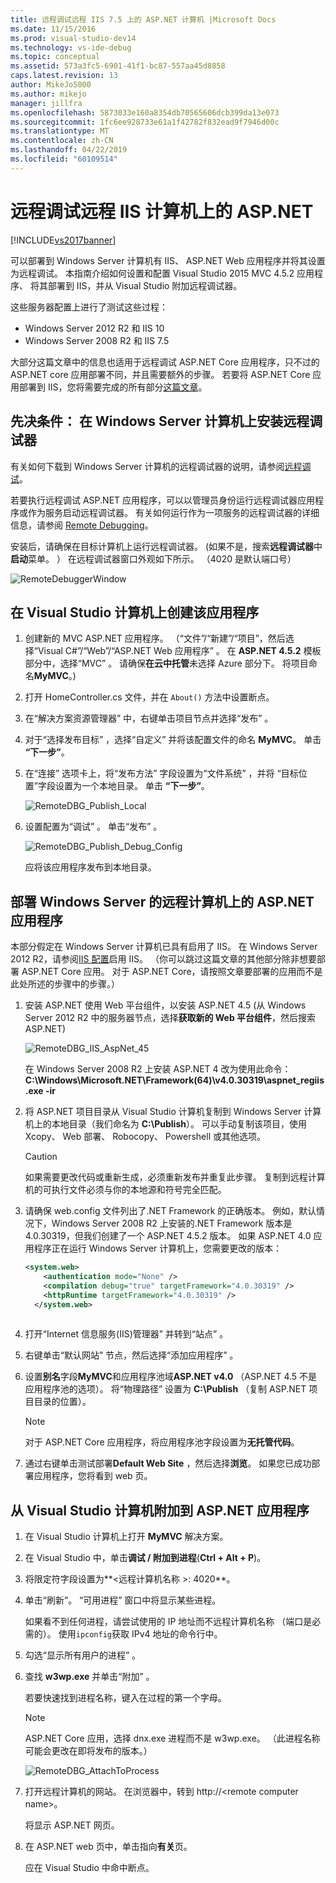 ```yaml
---
title: 远程调试远程 IIS 7.5 上的 ASP.NET 计算机 |Microsoft Docs
ms.date: 11/15/2016
ms.prod: visual-studio-dev14
ms.technology: vs-ide-debug
ms.topic: conceptual
ms.assetid: 573a3fc5-6901-41f1-bc87-557aa45d8858
caps.latest.revision: 13
author: MikeJo5000
ms.author: mikejo
manager: jillfra
ms.openlocfilehash: 5873033e160a8354db70565606dcb399da13e073
ms.sourcegitcommit: 1fc6ee928733e61a1f42782f832ead9f7946d00c
ms.translationtype: MT
ms.contentlocale: zh-CN
ms.lasthandoff: 04/22/2019
ms.locfileid: "60109514"
---
```

# <a name="remote-debugging-aspnet-on-a-remote-iis-computer"></a>远程调试远程 IIS 计算机上的 ASP.NET
[!INCLUDE[vs2017banner](../includes/vs2017banner.md)]

可以部署到 Windows Server 计算机有 IIS、 ASP.NET Web 应用程序并将其设置为远程调试。 本指南介绍如何设置和配置 Visual Studio 2015 MVC 4.5.2 应用程序、 将其部署到 IIS，并从 Visual Studio 附加远程调试器。

这些服务器配置上进行了测试这些过程：
* Windows Server 2012 R2 和 IIS 10
* Windows Server 2008 R2 和 IIS 7.5

大部分这篇文章中的信息也适用于远程调试 ASP.NET Core 应用程序，只不过的 ASP.NET core 应用部署不同，并且需要额外的步骤。 若要将 ASP.NET Core 应用部署到 IIS，您将需要完成的所有部分[这篇文章](https://docs.asp.net/en/latest/publishing/iis.html)。

## <a name="prerequisites-install-the-remote-debugger-on-the-windows-server-computer"></a>先决条件： 在 Windows Server 计算机上安装远程调试器

有关如何下载到 Windows Server 计算机的远程调试器的说明，请参阅[远程调试](../debugger/remote-debugging.md)。

若要执行远程调试 ASP.NET 应用程序，可以以管理员身份运行远程调试器应用程序或作为服务启动远程调试器。 有关如何运行作为一项服务的远程调试器的详细信息，请参阅 [Remote Debugging](../debugger/remote-debugging.md)。

安装后，请确保在目标计算机上运行远程调试器。 (如果不是，搜索**远程调试器**中**启动**菜单。 ） 在远程调试器窗口外观如下所示。 （4020 是默认端口号）

![RemoteDebuggerWindow](../debugger/media/remotedebuggerwindow.png "RemoteDebuggerWindow")
  
## <a name="create-the-application-on-the-visual-studio-computer"></a>在 Visual Studio 计算机上创建该应用程序  
  
1. 创建新的 MVC ASP.NET 应用程序。 （“文件”/“新建”/“项目”，然后选择“Visual C#”/“Web”/“ASP.NET Web 应用程序”  。 在 **ASP.NET 4.5.2** 模板部分中，选择“MVC” 。 请确保**在云中托管**未选择 Azure 部分下。 将项目命名**MyMVC**。)
1. 打开 HomeController.cs 文件，并在 `About()` 方法中设置断点。
1. 在“解决方案资源管理器” 中，右键单击项目节点并选择“发布” 。
1. 对于“选择发布目标” ，选择“自定义”  并将该配置文件的命名 **MyMVC**。 单击 **“下一步”**。
1. 在“连接”  选项卡上，将“发布方法”  字段设置为“文件系统”  ，并将  “目标位置”字段设置为一个本地目录。 单击 **“下一步”**。

    ![RemoteDBG_Publish_Local](../debugger/media/remotedbg-publish-local.png "RemoteDBG_Publish_Local")
1. 设置配置为“调试” 。 单击“发布” 。

    ![RemoteDBG_Publish_Debug_Config](../debugger/media/remotedbg-publish-debug-config.png "RemoteDBG_Publish_Debug_Config")
    
    应将该应用程序发布到本地目录。

## <a name="BKMK_deploy_asp_net"></a> 部署 Windows Server 的远程计算机上的 ASP.NET 应用程序

 本部分假定在 Windows Server 计算机已具有启用了 IIS。 在 Windows Server 2012 R2，请参阅[IIS 配置](https://docs.asp.net/en/latest/publishing/iis.html#iis-configuration)启用 IIS。 （你可以跳过这篇文章的其他部分除非想要部署 ASP.NET Core 应用。 对于 ASP.NET Core，请按照文章要部署的应用而不是此处所述的步骤中的步骤。）
1. 安装 ASP.NET 使用 Web 平台组件，以安装 ASP.NET 4.5 (从 Windows Server 2012 R2 中的服务器节点，选择**获取新的 Web 平台组件**，然后搜索 ASP.NET)

    ![RemoteDBG_IIS_AspNet_45](../debugger/media/remotedbg-iis-aspnet-45.png "RemoteDBG_IIS_AspNet_45")

    在 Windows Server 2008 R2 上安装 ASP.NET 4 改为使用此命令： **C:\Windows\Microsoft.NET\Framework(64)\v4.0.30319\aspnet_regiis.exe -ir**
1. 将 ASP.NET 项目目录从 Visual Studio 计算机复制到 Windows Server 计算机上的本地目录（我们命名为 **C:\Publish**）。 可以手动复制该项目，使用 Xcopy、 Web 部署、 Robocopy、 Powershell 或其他选项。

    > [!CAUTION]
    >  如果需要更改代码或重新生成，必须重新发布并重复此步骤。 复制到远程计算机的可执行文件必须与你的本地源和符号完全匹配。
1. 请确保 web.config 文件列出了.NET Framework 的正确版本。  例如，默认情况下，Windows Server 2008 R2 上安装的.NET Framework 版本是 4.0.30319，但我们创建了一个 ASP.NET 4.5.2 版本。 如果 ASP.NET 4.0 应用程序正在运行 Windows Server 计算机上，您需要更改的版本：
  
    ```xml
    <system.web>
        <authentication mode="None" />  
        <compilation debug="true" targetFramework="4.0.30319" />
        <httpRuntime targetFramework="4.0.30319" />
      </system.web>
  
    ```

1. 打开“Internet 信息服务(IIS)管理器”  并转到“站点” 。
1. 右键单击“默认网站”  节点，然后选择“添加应用程序” 。
1. 设置**别名**字段**MyMVC**和应用程序池域**ASP.NET v4.0** （ASP.NET 4.5 不是应用程序池的选项）。 将“物理路径”  设置为 **C:\Publish** （复制 ASP.NET 项目目录的位置）。

    >[!NOTE] 
    > 对于 ASP.NET Core 应用程序，将应用程序池字段设置为**无托管代码**。
1. 通过右键单击测试部署**Default Web Site** ，然后选择**浏览**。
    如果您已成功部署应用程序，您将看到 web 页。

## <a name="attach-to-the-aspnet-application-from-the-visual-studio-computer"></a>从 Visual Studio 计算机附加到 ASP.NET 应用程序

1. 在 Visual Studio 计算机上打开 **MyMVC** 解决方案。
1. 在 Visual Studio 中，单击**调试 / 附加到进程**(**Ctrl + Alt + P**)。
1. 将限定符字段设置为**\<远程计算机名称 >: 4020**。
1. 单击“刷新”。
    “可用进程”  窗口中将显示某些进程。

    如果看不到任何进程，请尝试使用的 IP 地址而不远程计算机名称 （端口是必需的）。 使用`ipconfig`获取 IPv4 地址的命令行中。
1. 勾选“显示所有用户的进程”  。
1. 查找 **w3wp.exe** 并单击“附加” 。

     若要快速找到进程名称，键入在过程的第一个字母。
     
    >[!NOTE]
    > ASP.NET Core 应用，选择 dnx.exe 进程而不是 w3wp.exe。 （此进程名称可能会更改在即将发布的版本。）

    ![RemoteDBG_AttachToProcess](../debugger/media/remotedbg-attachtoprocess.png "RemoteDBG_AttachToProcess")

1. 打开远程计算机的网站。 在浏览器中，转到 http://\<remote computer name>。
    
    将显示 ASP.NET 网页。
1. 在 ASP.NET web 页中，单击指向**有关**页。

    应在 Visual Studio 中命中断点。
